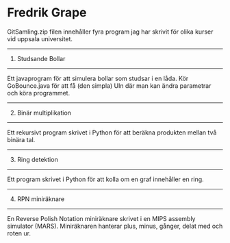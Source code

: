# Fredrik Grape

GitSamling.zip filen innehåller fyra program jag har skrivit för olika kurser vid uppsala universitet.

--------------------------
  1. Studsande Bollar
--------------------------

Ett javaprogram för att simulera bollar som studsar i en låda. Kör GoBounce.java för att få (den simpla) UIn där man kan ändra parametrar och köra programmet. 

-----------------------------
  2. Binär multiplikation
-----------------------------

Ett rekursivt program skrivet i Python för att beräkna produkten mellan två binära tal.

-------------------------
  3. Ring detektion
-------------------------

Ett program skrivet i Python för att kolla om en graf innehåller en ring. 

-------------------------
  4. RPN miniräknare
-------------------------

En Reverse Polish Notation miniräknare skrivet i en MIPS assembly simulator (MARS). Miniräknaren hanterar plus, minus, gånger, delat med och roten ur. 
